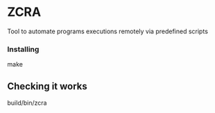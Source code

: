 # ZCRA

Tool to automate programs executions remotely via predefined scripts


### Installing

make

## Checking it works

build/bin/zcra

